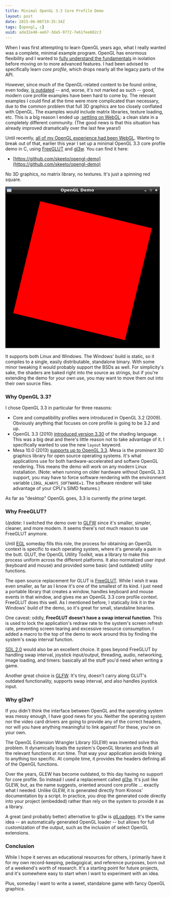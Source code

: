 ```yaml
---
title: Minimal OpenGL 3.3 Core Profile Demo
layout: post
date: 2015-06-06T19:35:34Z
tags: [opengl, c]
uuid: ada32e48-ae67-3da5-9772-7e61fee602c3
---
```


When I was first attempting to learn OpenGL years ago, what I really
wanted was a complete, minimal example program. OpenGL has enormous
flexibility and I wanted to [fully understand the fundamentals][fund]
in isolation before moving on to more advanced features. I had been
advised to specifically learn *core profile*, which drops nearly all
the legacy parts of the API.

However, since much of the OpenGL-related content to be found online,
even today, [is outdated][outdated] -- and, worse, it's not marked as
such -- good, modern core profile examples have been hard to come by.
The relevant examples I could find at the time were more complicated
than necessary, due to the common problem that full 3D graphics are
too closely conflated with OpenGL. The examples would include matrix
libraries, texture loading, etc. This is a big reason I ended up
;[settling on WebGL][webgl]: a clean slate in a completely different
community. (The good news is that this situation has already improved
dramatically over the last few years!)

Until recently, [all of my OpenGL experience had been WebGL][tag].
Wanting to break out of that, earlier this year I set up a minimal
OpenGL 3.3 core profile demo in C, using [FreeGLUT][freeglut] and
[gl3w][gl3w]. You can find it here:

* [https://github.com/skeeto/opengl-demo](https://github.com/skeeto/opengl-demo)

No 3D graphics, no matrix library, no textures. It's just a spinning
red square.

![](/img/screenshot/opengl-demo.png)

It supports both Linux and Windows. The Windows' build is static, so
it compiles to a single, easily distributable, standalone binary. With
some minor tweaking it would probably support the BSDs as well. For
simplicity's sake, the shaders are baked right into the source as
strings, but if you're extending the demo for your own use, you may
want to move them out into their own source files.

### Why OpenGL 3.3?

I chose OpenGL 3.3 in particular for three reasons:

* Core and compatibility profiles were introduced in OpenGL 3.2
  (2009). Obviously anything that focuses on core profile is going to
  be 3.2 and up.
* OpenGL 3.3 (2010) [introduced version 3.30][gl330] of the shading
  language. This was a big deal and there's little reason not to take
  advantage of it. I specifically wanted to use the new `layout`
  keyword.
* Mesa 10.0 (2013) [supports up to OpenGL 3.3][mesa]. Mesa is the
  prominent 3D graphics library for open source operating systems.
  It's what applications use for both hardware-accelerated and softwre
  OpenGL rendering. This means the demo will work on any modern Linux
  installation. (Note: when running on older hardware without OpenGL
  3.3 support, you may have to force software rendering with the
  environment variable `LIBGL_ALWAYS_SOFTWARE=1`. The software
  renderer will take advantage of your CPU's SIMD features.)

As far as "desktop" OpenGL goes, 3.3 is currently *the* prime target.

### Why FreeGLUT?

*Update*: I switched the demo over to [GLFW][glfw] since it's smaller,
 simpler, cleaner, and more modern. It seems there's not much reason
 to use FreeGLUT anymore.

Until [EGL][egl] someday fills this role, the process for obtaining an
OpenGL context is specific to each operating system, where it's
generally a pain in the butt. GLUT, the OpenGL Utility Toolkit, was a
library to make this process uniform across the different platforms.
It also normalized user input (keyboard and mouse) and provided some
basic (and outdated) utility functions.

The open source replacement for GLUT is [FreeGLUT][freeglut]. While I
wish it was even smaller, as far as I know it's one of the smallest of
its kind. I just need a portable library that creates a window,
handles keyboard and mouse events in that window, and gives me an
OpenGL 3.3 core profile context. FreeGLUT does this well. As I
mentioned before, I statically link it in the Windows' build of the
demo, so it's great for small, standaline binaries.

One caveat: oddly, **FreeGLUT doesn't have a swap interval function**.
This is used to lock the application's redraw rate to the system's
screen refresh rate, preventing screen tearing and excessive resource
consumption. I added a macro to the top of the demo to work around
this by finding the system's swap interval function.

[SDL 2.0][sdl] would also be an excellent choice. It goes beyond
FreeGLUT by handling swap interval, joystick input/output, threading,
audio, networking, image loading, and timers: basically all the stuff
you'd need when writing a game.

Another great choice is [GLFW][glfw]. It's tiny, doesn't carry along
GLUT's outdated functionality, supports swap interval, and also
handles joystick input.

### Why gl3w?

If you didn't think the interface between OpenGL and the operating
system was messy enough, I have good news for you. Neither the
operating system nor the video card drivers are going to provide any
of the correct headers, nor will you have anything meaningful to link
against! For these, you're on your own.

The OpenGL Extension Wrangler Library (GLEW) was invented solve this
problem. It dynamically loads the system's OpenGL libraries and finds
all the relevant functions at run time. That way your application
avoids linking to anything too specific. At compile time, it provides
the headers defining all of the OpenGL functions.

Over the years, GLEW has become outdated, to this day having no
support for core profile. So instead I used a replacement called
[gl3w][gl3w]. It's just like GLEW, but, as the name suggests, oriented
around core profile ... exactly what I needed. Unlike GLEW, it is
generated directly from Kronos' documentation by a script. In
practice, you drop the generated code directly into your project
(embedded) rather than rely on the system to provide it as a library.

A great (and probably better) alternative to gl3w is
[glLoadgen][glloadgen]. It's the same idea -- an automatically
generated OpenGL loader -- but allows for full customization of the
output, such as the inclusion of select OpenGL extensions.

### Conclusion

While I hope it serves an educational resources for others, I
primarily have it for my own record-keeping, pedagogical, and
reference purposes, born out of a weekend's worth of research. It's a
starting point for future projects, and it's somewhere easy to start
when I want to experiment with an idea.

Plus, someday I want to write a sweet, standalone game with fancy
OpenGL graphics.


[webgl]: /blog/2013/06/10/
[tag]: /tags/webgl/
[freeglut]: http://freeglut.sourceforge.net/
[gl3w]: https://github.com/skaslev/gl3w
[fund]: http://www.skorks.com/2010/04/on-the-value-of-fundamentals-in-software-development/
[outdated]: http://www.shamusyoung.com/twentysidedtale/?p=23079
[gl330]: https://www.opengl.org/wiki/History_of_OpenGL#OpenGL_3.3_.282010.29
[mesa]: http://en.wikipedia.org/wiki/Mesa_%28computer_graphics%29#Implementations_of_rendering_APIs
[egl]: https://www.khronos.org/egl/
[sdl]: https://www.libsdl.org/
[glfw]: http://www.glfw.org/
[glloadgen]: https://bitbucket.org/alfonse/glloadgen/wiki/Home
